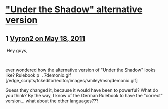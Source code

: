 # [&quot;Under the Shadow&quot; alternative version](https://community.fantasyflightgames.com/topic/46980-under-the-shadow-alternative-version/)

## 1 [Vyron2 on May 18, 2011](https://community.fantasyflightgames.com/topic/46980-under-the-shadow-alternative-version/?do=findComment&comment=470746)

 Hey guys,

 

ever wondered how the alternative version of "Under the Shadow" looks like? Rulebook p  . 7demonio.gif [/edge_scripts/fckeditor/editor/images/smiley/msn/demonio.gif] 

Guess they changed it, because it would have been to powerful? What do you think? By the way, I know of the German Rulebook to have the "correct" version... what about the other languages???

 

 

